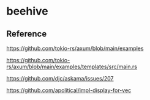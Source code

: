 # beehive

## Reference
https://github.com/tokio-rs/axum/blob/main/examples

https://github.com/tokio-rs/axum/blob/main/examples/templates/src/main.rs

https://github.com/djc/askama/issues/207

https://github.com/apolitical/impl-display-for-vec
